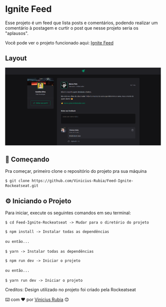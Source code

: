 # Ignite Feed

Esse projeto é um feed que lista posts e comentários, podendo realizar um comentário à postagem e curtir o post que nesse projeto seria os "aplausos".


Você pode ver o projeto funcionado aqui: [Ignite Feed](https://feed-ignite-rockeatseat.vercel.app/)

## Layout

![layout](./src/assets/layout.png)


## 🚀 Começando

Pra começar, primeiro clone o repositório do projeto pra sua máquina

```
$ git clone https://github.com/Vinicius-Rubia/Feed-Ignite-Rockeatseat.git
```

## ⚙️ Iniciando o Projeto

Para iniciar, execute os seguintes comandos em seu terminal:

```
$ cd Feed-Ignite-Rockeatseat -> Mudar para o diretório do projeto
```

```
$ npm install -> Instalar todas as dependências

ou então...

$ yarn -> Instalar todas as dependências
```

```
$ npm run dev -> Iniciar o projeto

ou então...

$ yarn run dev -> Iniciar o projeto
```
Creditos: Design utilizado no projeto foi criado pela Rockeatseat

⌨️ com ❤️ por [Vinicius Rubia](https://github.com/Vinicius-Rubia) 😊

